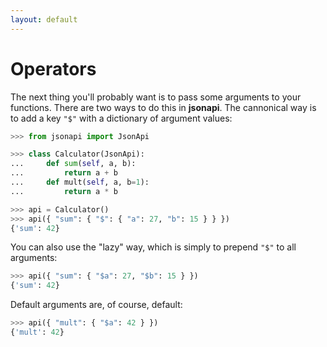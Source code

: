 ```yaml
---
layout: default
---
```


# Operators

The next thing you'll probably want is to pass some arguments to your functions. There are two ways to do this in **jsonapi**. The cannonical way is to add a key `"$"` with a dictionary of argument values:

```python
>>> from jsonapi import JsonApi

>>> class Calculator(JsonApi):
...     def sum(self, a, b):
...         return a + b
...     def mult(self, a, b=1):
...         return a * b

>>> api = Calculator()
>>> api({ "sum": { "$": { "a": 27, "b": 15 } } })
{'sum': 42}

```

You can also use the  "lazy" way, which is simply to prepend `"$"` to all arguments:

```python
>>> api({ "sum": { "$a": 27, "$b": 15 } })
{'sum': 42}

```

Default arguments are, of course, default:

```python
>>> api({ "mult": { "$a": 42 } })
{'mult': 42}

```
